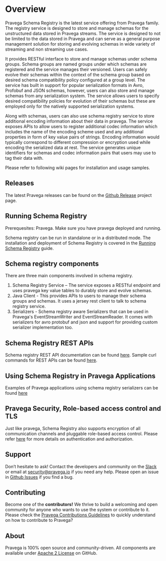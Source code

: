 # Overview
<!--
Copyright (c) Dell Inc., or its subsidiaries. All Rights Reserved.

Licensed under the Apache License, Version 2.0 (the "License");
you may not use this file except in compliance with the License.
You may obtain a copy of the License at

    http://www.apache.org/licenses/LICENSE-2.0
-->

Pravega Schema Registry is the latest service offering from Pravega family. The registry service is designed to store and manage schemas for the unstructured data stored in Pravega streams. The service is designed to not be limited to the data stored in Pravega and can serve as a general purpose management solution for storing and evolving schemas in wide variety of streaming and non streaming use cases.

It provides RESTful interface to store and manage schemas under schema groups. Schema groups are named groups under which schemas are registered and the service manages their versioned. Users can safely evolve their schemas within the context of the schema group based on desired schema compatibility policy configured at a group level. The service has built in support for popular serialization formats in Avro, Profobuf and JSON schemas, however, users can also store and manage schemas from any serialization system. The service allows users to specify desired compatibility policies for evolution of their schemas but these are employed only for the natively supported serialization systems.

Along with schemas, users can also use schema registry service to store additional encoding information about their data in pravega. The service exposes APIs to allow users to register additional codec information which includes the name of the encoding scheme used and any additional properties in form of key value pairs of strings. Encoding information would typically correspond to different compression or encryption used while encoding the serialized data at rest. The service generates unique identifiers for schemas and codec information pairs that users may use to tag their data with. 


Please refer to following wiki pages for installation and usage samples. 

## Releases

The latest Pravega releases can be found on the [Github Release](https://github.com/pravega/pravega/releases) project page.

## Running Schema Registry

Prerequesites: Pravega. Make sure you have pravega deployed and running. 

Schema registry can be run in standalone or in a distributed mode. The installation and deployment of Schema Registry is covered in the [Running Schema Registry](installation-guide.md) guide.

## Schema registry components
There are three main components involved in schema registry.
1.    Schema Registry Service – The service exposes a RESTful endpoint and uses pravega key value tables to durably store and evolve schemas.
2.    Java Client - This provides APIs to users to manage their schema groups and schemas. It uses a jersey rest client to talk to schema registry service.  
3.    Serializers - Schema registry aware Serializers that can be used in Pravega's EventStreamWriter and EventStreamReader. It comes with serializers for avro protobuf and json and support for providing custom serializer implementation too.  

## Schema Registry REST APIs
Schema registry REST API documentation can be found [here](rest-documentation.md). 
Sample curl commands for REST APIs can be found [here](rest-usage.md). 

## Using Schema Registry in Pravega Applications 

Examples of Pravega applications using schema registry serializers can be found [here](pravega-applications.md)

## Pravega Security, Role-based access control and TLS

Just like pravega, Schema Registry also supports encryption of all communication channels and pluggable role-based access control. 
Please refer [here](security.md) for more details on authentication and authorization.

## Support

Don’t hesitate to ask! Contact the developers and community on the [Slack](https://pravega-io.slack.com/) or email at security@pravega.io if you need any help.
Please open an issue in [Github Issues](https://github.com/pravega/pravega/issues) if you find a bug.

## Contributing

Become one of the **contributors!** We thrive to build a welcoming and open
community for anyone who wants to use the system or contribute to it.
Please check the [Pravega Contributions Guidelines](contributing.md) to quickly understand on how to contribute to Pravega? 

## About

Pravega is 100% open source and community-driven. All components are available
under [Apache 2 License](https://www.apache.org/licenses/LICENSE-2.0.html) on
GitHub.
